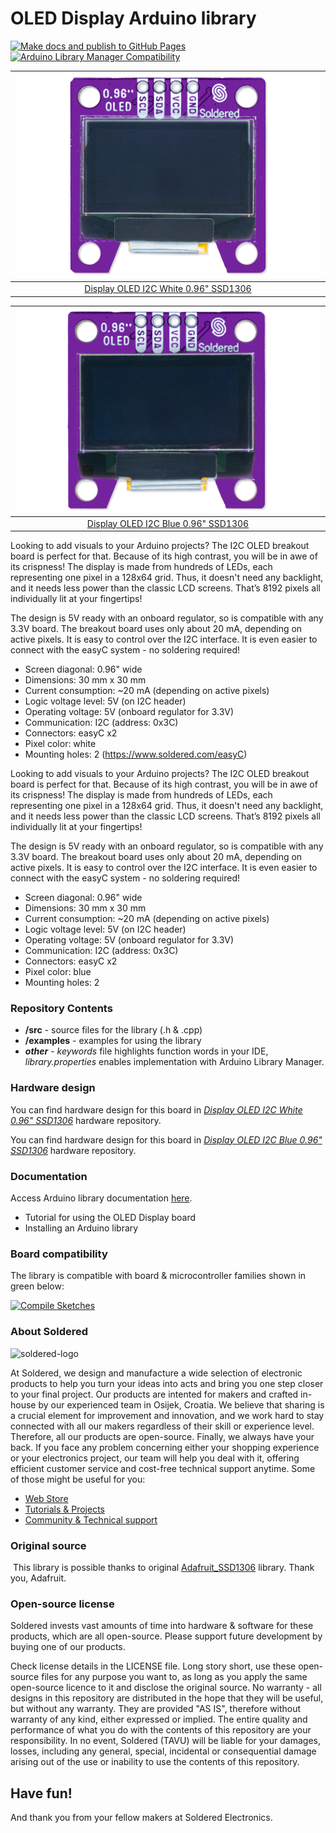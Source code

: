 # OLED Display Arduino library

[![Make docs and publish to GitHub Pages](https://github.com/SolderedElectronics/Soldered-OLED-Display-Arduino-Library/actions/workflows/make_docs.yml/badge.svg?branch=dev)](https://github.com/SolderedElectronics/Soldered-OLED-Display-Arduino-Library/actions/workflows/make_docs.yml)
[![Arduino Library Manager Compatibility](https://github.com/SolderedElectronics/Soldered-OLED-Display-Arduino-Library/actions/workflows/arduino_lint.yml/badge.svg?branch=dev)](https://github.com/SolderedElectronics/Soldered-OLED-Display-Arduino-Library/actions/workflows/arduino_lint.yml)


| ![Display OLED I2C White 0.96" SSD1306](https://github.com/SolderedElectronics/Display-OLED-I2C-White-0.96-hardware-design/blob/main/OUTPUTS/V1.2.2/333099.jpg) |
| :-------------------------------------------------------------------------------------------------------------------------------------------------------------: |
| [Display OLED I2C White 0.96" SSD1306](https://solde.red/333099) |

| ![Display OLED I2C Blue 0.96" SSD1306](https://github.com/SolderedElectronics/Display-OLED-I2C-Blue-0.96-hardware-design/blob/main/OUTPUTS/V1.2.2/333100.jpg) |
| :-----------------------------------------------------------------------------------------------------------------------------------------------------------: |
|                                              [Display OLED I2C Blue 0.96" SSD1306](https://solde.red/333100)                                              |

Looking to add visuals to your Arduino projects? The I2C OLED breakout board is perfect for that. Because of its high contrast, you will be in awe of its crispness! The display is made from hundreds of LEDs, each representing one pixel in a 128x64 grid. Thus, it doesn't need any backlight, and it needs less power than the classic LCD screens. That’s 8192 pixels all individually lit at your fingertips!

The design is 5V ready with an onboard regulator, so is compatible with any 3.3V board. The breakout board uses only about 20 mA, depending on active pixels. It is easy to control over the I2C interface. It is even easier to connect with the easyC system - no soldering required!

- Screen diagonal: 0.96" wide
- Dimensions: 30 mm x 30 mm
- Current consumption: ~20 mA (depending on active pixels)
- Logic voltage level: 5V (on I2C header)
- Operating voltage: 5V (onboard regulator for 3.3V)
- Communication: I2C (address: 0x3C)
- Connectors: easyC x2
- Pixel color: white
- Mounting holes: 2 (https://www.soldered.com/easyC)

Looking to add visuals to your Arduino projects? The I2C OLED breakout board is perfect for that. Because of its high contrast, you will be in awe of its crispness! The display is made from hundreds of LEDs, each representing one pixel in a 128x64 grid. Thus, it doesn't need any backlight, and it needs less power than the classic LCD screens. That’s 8192 pixels all individually lit at your fingertips!

The design is 5V ready with an onboard regulator, so is compatible with any 3.3V board. The breakout board uses only about 20 mA, depending on active pixels. It is easy to control over the I2C interface. It is even easier to connect with the easyC system - no soldering required!

- Screen diagonal: 0.96" wide
- Dimensions: 30 mm x 30 mm
- Current consumption: ~20 mA (depending on active pixels)
- Logic voltage level: 5V (on I2C header)
- Operating voltage: 5V (onboard regulator for 3.3V)
- Communication: I2C (address: 0x3C)
- Connectors: easyC x2
- Pixel color: blue
- Mounting holes: 2

### Repository Contents

- **/src** - source files for the library (.h & .cpp)
- **/examples** - examples for using the library
- **_other_** - _keywords_ file highlights function words in your IDE, _library.properties_ enables implementation with Arduino Library Manager.

### Hardware design

You can find hardware design for this board in [_Display OLED I2C White 0.96" SSD1306_](https://github.com/SolderedElectronics/Display-OLED-I2C-White-0.96-hardware-design) hardware repository.

You can find hardware design for this board in [_Display OLED I2C Blue 0.96" SSD1306_](https://github.com/SolderedElectronics/Display-OLED-I2C-Blue-0.96-hardware-design) hardware repository.

### Documentation

Access Arduino library documentation [here](https://SolderedElectronics.github.io/Soldered-OLED-Display-Arduino-Library/).

- Tutorial for using the OLED Display board
- Installing an Arduino library

### Board compatibility

The library is compatible with board & microcontroller families shown in green below:

[![Compile Sketches](http://github-actions.40ants.com/e-radionicacom/Soldered-OLED-Display-Arduino-Library/matrix.svg?branch=dev&only=Compile%20Sketches)](https://github.com/SolderedElectronics/Soldered-OLED-Display-Arduino-Library/actions/workflows/compile_test.yml)

### About Soldered

<img src="https://raw.githubusercontent.com/e-radionicacom/Soldered-Generic-Arduino-Library/dev/extras/Soldered-logo-color.png" alt="soldered-logo" width="500"/>

At Soldered, we design and manufacture a wide selection of electronic products to help you turn your ideas into acts and bring you one step closer to your final project. Our products are intented for makers and crafted in-house by our experienced team in Osijek, Croatia. We believe that sharing is a crucial element for improvement and innovation, and we work hard to stay connected with all our makers regardless of their skill or experience level. Therefore, all our products are open-source. Finally, we always have your back. If you face any problem concerning either your shopping experience or your electronics project, our team will help you deal with it, offering efficient customer service and cost-free technical support anytime. Some of those might be useful for you:

- [Web Store](https://www.soldered.com/shop)
- [Tutorials & Projects](https://soldered.com/learn)
- [Community & Technical support](https://soldered.com/community)

### Original source

​
This library is possible thanks to original [Adafruit_SSD1306](https://github.com/adafruit/Adafruit_SSD1306) library. Thank you, Adafruit.

### Open-source license

Soldered invests vast amounts of time into hardware & software for these products, which are all open-source. Please support future development by buying one of our products.

Check license details in the LICENSE file. Long story short, use these open-source files for any purpose you want to, as long as you apply the same open-source licence to it and disclose the original source. No warranty - all designs in this repository are distributed in the hope that they will be useful, but without any warranty. They are provided "AS IS", therefore without warranty of any kind, either expressed or implied. The entire quality and performance of what you do with the contents of this repository are your responsibility. In no event, Soldered (TAVU) will be liable for your damages, losses, including any general, special, incidental or consequential damage arising out of the use or inability to use the contents of this repository.

## Have fun!

And thank you from your fellow makers at Soldered Electronics.

